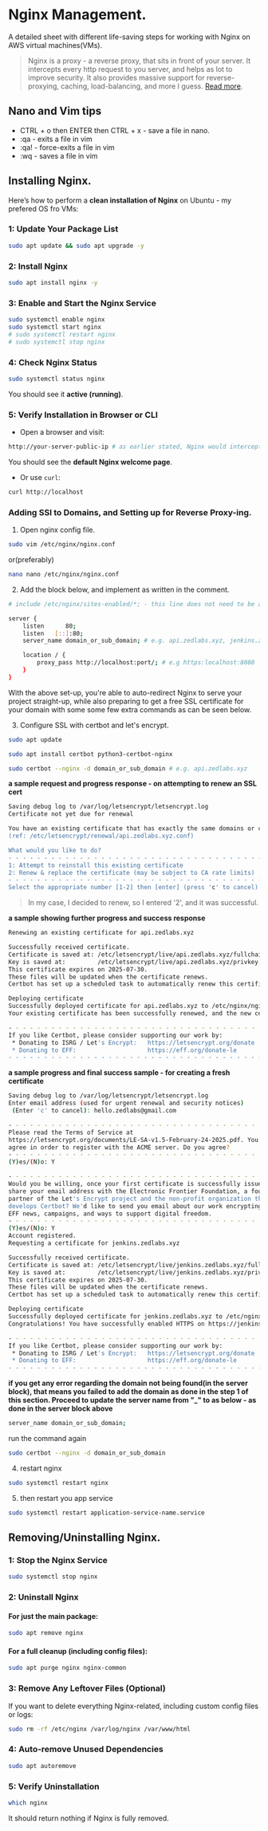 # Nginx Management.

A detailed sheet with different life-saving steps for working with Nginx on AWS virtual machines(VMs).

> Nginx is a proxy - a reverse proxy, that sits in front of your server. It intercepts every http request to you
> server, and helps as lot to improve security. It also provides massive support for reverse-proxying, caching, load-balancing,
> and more I guess. [Read more](https://nginx.org).


## **Nano and Vim tips**

- CTRL + o then ENTER then CTRL + x - save a file in nano.
- :qa - exits a file in vim
- :qa! - force-exits a file in vim
- :wq - saves a file in vim

## Installing Nginx.

Here’s how to perform a **clean installation of Nginx** on Ubuntu - my prefered OS fro VMs:

### 1: Update Your Package List

```bash
sudo apt update && sudo apt upgrade -y
```

### 2: Install Nginx

```bash
sudo apt install nginx -y
```

### 3: Enable and Start the Nginx Service

```bash
sudo systemctl enable nginx
sudo systemctl start nginx
# sudo systemctl restart nginx
# sudo systemctl stop nginx
```

### 4: Check Nginx Status

```bash
sudo systemctl status nginx
```

You should see it **active (running)**.

### 5: Verify Installation in Browser or CLI

- Open a browser and visit:  

```bash
http://your-server-public-ip # as earlier stated, Nginx would intercept all incoming http traffic
```
You should see the **default Nginx welcome page**.

- Or use `curl`:

```bash
curl http://localhost
```

### Adding SSl to Domains, and Setting up for Reverse Proxy-ing.

1. Open nginx config file.

```bash
sudo vim /etc/nginx/nginx.conf
```

or(preferably)

```bash
nano nano /etc/nginx/nginx.conf
```

2. Add the block below, and implement as written in the comment.

```bash
# include /etc/nginx/sites-enabled/*; - this line does not need to be added if already available - simply add the hashtag to comment it. Ensure it is commented

server {
    listen      80;
    listen   [::]:80;
    server_name domain_or_sub_domain; # e.g. api.zedlabs.xyz, jenkins.zedlabs.xyz, grafana.zedlabs.xyz, or just zedlabs.xyz

    location / {
        proxy_pass http://localhost:port/; # e.g https:localhost:8080
    }
}
```

With the above set-up, you're able to auto-redirect Nginx to serve your project straight-up, while also preparing to
get a free SSL certificate for your domain with some some few extra commands as can be seen below.

3. Configure SSL with certbot and let's encrypt.

```bash
sudo apt update

sudo apt install certbot python3-certbot-nginx

sudo certbot --nginx -d domain_or_sub_domain # e.g. api.zedlabs.xyz
```

**a sample request and progress response - on attempting to renew an SSL cert**

```bash
Saving debug log to /var/log/letsencrypt/letsencrypt.log
Certificate not yet due for renewal

You have an existing certificate that has exactly the same domains or certificate name you requested and isn't close to expiry.
(ref: /etc/letsencrypt/renewal/api.zedlabs.xyz.conf)

What would you like to do?
- - - - - - - - - - - - - - - - - - - - - - - - - - - - - - - - - - - - - - - -
1: Attempt to reinstall this existing certificate
2: Renew & replace the certificate (may be subject to CA rate limits)
- - - - - - - - - - - - - - - - - - - - - - - - - - - - - - - - - - - - - - - -
Select the appropriate number [1-2] then [enter] (press 'c' to cancel): 2
```

> In my case, I decided to renew, so I entered '2', and it was successful.

**a sample showing further progress and success response**

```bash
Renewing an existing certificate for api.zedlabs.xyz

Successfully received certificate.
Certificate is saved at: /etc/letsencrypt/live/api.zedlabs.xyz/fullchain.pem
Key is saved at:         /etc/letsencrypt/live/api.zedlabs.xyz/privkey.pem
This certificate expires on 2025-07-30.
These files will be updated when the certificate renews.
Certbot has set up a scheduled task to automatically renew this certificate in the background.

Deploying certificate
Successfully deployed certificate for api.zedlabs.xyz to /etc/nginx/nginx.conf
Your existing certificate has been successfully renewed, and the new certificate has been installed.

- - - - - - - - - - - - - - - - - - - - - - - - - - - - - - - - - - - - - - - -
If you like Certbot, please consider supporting our work by:
 * Donating to ISRG / Let's Encrypt:   https://letsencrypt.org/donate
 * Donating to EFF:                    https://eff.org/donate-le
- - - - - - - - - - - - - - - - - - - - - - - - - - - - - - - - - - - - - - - -
```

**a sample progress and final success sample - for creating a fresh certificate**

```bash
Saving debug log to /var/log/letsencrypt/letsencrypt.log
Enter email address (used for urgent renewal and security notices)
 (Enter 'c' to cancel): hello.zedlabs@gmail.com

- - - - - - - - - - - - - - - - - - - - - - - - - - - - - - - - - - - - - - - -
Please read the Terms of Service at
https://letsencrypt.org/documents/LE-SA-v1.5-February-24-2025.pdf. You must
agree in order to register with the ACME server. Do you agree?
- - - - - - - - - - - - - - - - - - - - - - - - - - - - - - - - - - - - - - - -
(Y)es/(N)o: Y

- - - - - - - - - - - - - - - - - - - - - - - - - - - - - - - - - - - - - - - -
Would you be willing, once your first certificate is successfully issued, to
share your email address with the Electronic Frontier Foundation, a founding
partner of the Let's Encrypt project and the non-profit organization that
develops Certbot? We'd like to send you email about our work encrypting the web,
EFF news, campaigns, and ways to support digital freedom.
- - - - - - - - - - - - - - - - - - - - - - - - - - - - - - - - - - - - - - - -
(Y)es/(N)o: Y
Account registered.
Requesting a certificate for jenkins.zedlabs.xyz

Successfully received certificate.
Certificate is saved at: /etc/letsencrypt/live/jenkins.zedlabs.xyz/fullchain.pem
Key is saved at:         /etc/letsencrypt/live/jenkins.zedlabs.xyz/privkey.pem
This certificate expires on 2025-07-30.
These files will be updated when the certificate renews.
Certbot has set up a scheduled task to automatically renew this certificate in the background.

Deploying certificate
Successfully deployed certificate for jenkins.zedlabs.xyz to /etc/nginx/nginx.conf
Congratulations! You have successfully enabled HTTPS on https://jenkins.zedlabs.xyz

- - - - - - - - - - - - - - - - - - - - - - - - - - - - - - - - - - - - - - - -
If you like Certbot, please consider supporting our work by:
 * Donating to ISRG / Let's Encrypt:   https://letsencrypt.org/donate
 * Donating to EFF:                    https://eff.org/donate-le
- - - - - - - - - - - - - - - - - - - - - - - - - - - - - - - - - - - - - - - -
```

**if you get any error regarding the domain not being found(in the server block), that means you failed to add the domain as done in the step 1 of this section. Proceed to update the server name from "_" to as below - as done in the server block above**

```bash
server_name domain_or_sub_domain;
```

run the command again

```bash
sudo certbot --nginx -d domain_or_sub_domain
```

4. restart nginx

```bash
sudo systemctl restart nginx
```

5. then restart you app service

```bash
sudo systemctl restart application-service-name.service
```

## Removing/Uninstalling Nginx.

### 1: Stop the Nginx Service

```bash
sudo systemctl stop nginx
```

### 2: Uninstall Nginx

#### For just the main package:

```bash
sudo apt remove nginx
```

#### For a full cleanup (including config files):

```bash
sudo apt purge nginx nginx-common
```

### 3: Remove Any Leftover Files (Optional)

If you want to delete everything Nginx-related, including custom config files or logs:

```bash
sudo rm -rf /etc/nginx /var/log/nginx /var/www/html
```

### 4: Auto-remove Unused Dependencies

```bash
sudo apt autoremove
```

### 5: Verify Uninstallation

```bash
which nginx
```
It should return nothing if Nginx is fully removed.